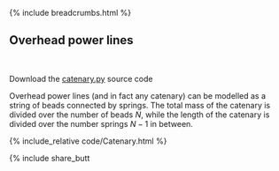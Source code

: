 {% include breadcrumbs.html %}

## Overhead power lines
<div class="header_line"><br/></div>

Download the [catenary.py](code/catenary.py) source code

Overhead power lines (and in fact any catenary) can be modelled as
a string of beads connected by springs. The total mass of the catenary
is divided over the number of beads $N$, while the length of the catenary is
divided over the number springs $N - 1$ in between.

{% include_relative code/Catenary.html %}

<p style="clear: both;"></p>

{% include share_butt